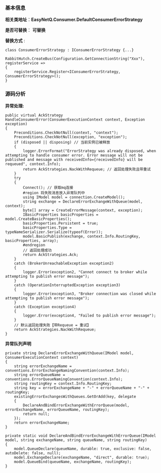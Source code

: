 
### 基本信息 ###

**相关类地址**：**EasyNetQ.Consumer.DefaultConsumerErrorStrategy**

**是否可替换**： **可替换**

  **替换方式** : 

	class ConsumerErrorStrategy : IConsumerErrorStrategy {...}

	RabbitHutch.CreateBus(Configuration.GetConnectionString("Xxx"), registerService =>
    {
        registerService.Register<IConsumerErrorStrategy, ConsumerErrorStrategy>();
    }

### 源码分析 ###

**异常处理:**

	public virtual AckStrategy HandleConsumerError(ConsumerExecutionContext context, Exception exception)
	{
		Preconditions.CheckNotNull(context, "context");
		Preconditions.CheckNotNull(exception, "exception");
		if (disposed || disposing) // 当前实例已被释放
		{
			logger.ErrorFormat("ErrorStrategy was already disposed, when attempting to handle consumer error. Error message will not be published and message with receivedInfo={receivedInfo} will be requeued", context.Info);
			return AckStrategies.NackWithRequeue; // 返回处理失败且带重试 
		}
		try
		{
			Connect(); // 获取mq连接
			#region 将失败消息放入异常队列中
			using IModel model = connection.CreateModel();
			string exchange = DeclareErrorExchangeWithQueue(model, context);
			byte[] array = CreateErrorMessage(context, exception);
			IBasicProperties basicProperties = model.CreateBasicProperties();
			basicProperties.Persistent = true;
			basicProperties.Type = typeNameSerializer.Serialize(typeof(Error));
			model.BasicPublish(exchange, context.Info.RoutingKey, basicProperties, array);
			#endregion
			// 返回处理成功
			return AckStrategies.Ack;
		}
		catch (BrokerUnreachableException exception2)
		{
			logger.Error(exception2, "Cannot connect to broker while attempting to publish error message");
		}
		catch (OperationInterruptedException exception3)
		{
			logger.Error(exception3, "Broker connection was closed while attempting to publish error message");
		}
		catch (Exception exception4)
		{
			logger.Error(exception4, "Failed to publish error message");
		}
		// 默认返回处理失败【带Requeue = 重试】
		return AckStrategies.NackWithRequeue;
	}

**异常队列声明**

	private string DeclareErrorExchangeWithQueue(IModel model, ConsumerExecutionContext context)
	{
		string errorExchangeName = conventions.ErrorExchangeNamingConvention(context.Info);
		string errorQueueName = conventions.ErrorQueueNamingConvention(context.Info);
		string routingKey = context.Info.RoutingKey;
		string key = errorExchangeName + "-" + errorQueueName + "-" + routingKey;
		existingErrorExchangesWithQueues.GetOrAdd(key, delegate
		{
			DeclareAndBindErrorExchangeWithErrorQueue(model, errorExchangeName, errorQueueName, routingKey);
			return null;
		});
		return errorExchangeName;
	}

	private static void DeclareAndBindErrorExchangeWithErrorQueue(IModel model, string exchangeName, string queueName, string routingKey)
	{
		model.QueueDeclare(queueName, durable: true, exclusive: false, autoDelete: false, null);
		model.ExchangeDeclare(exchangeName, "direct", durable: true);
		model.QueueBind(queueName, exchangeName, routingKey);
	}